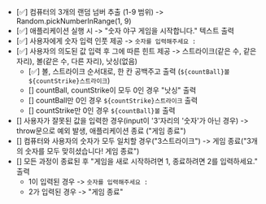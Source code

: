 - [✅] 컴퓨터의 3개의 랜덤 넘버 추출 (1-9 범위) -> Random.pickNumberInRange(1, 9)
- [✅] 애플리케이션 실행 시 -> "숫자 야구 게임을 시작합니다." 텍스트 출력
- [✅] 사용자에게 숫자 입력 인풋 제공 -> `숫자를 입력해주세요 : `
- [✅] 사용자의 의도된 값 입력 후 그에 따른 힌트 제공 -> 스트라이크(같은 수, 같은 자리), 볼(같은 수, 다른 자리), 낫싱(없음)
  - [✅] 볼, 스트라이크 순서대로, 한 칸 공백주고 출력 (`${countBall}볼 ${countStrike}스트라이크`)
  - [] countBall, countStrike이 모두 0인 경우 "낫싱" 출력
  - [] countBall만 0인 경우 `${countStrike}스트라이크` 출력
  - [] countStrike만 0인 경우 `${countBall}볼` 출력
- [] 사용자가 잘못된 값을 입력한 경우(input이 '3'자리의 '숫자'가 아닌 경우) -> throw문으로 예외 발생, 애플리케이션 종료 ("게임 종료")
- [] 컴퓨터와 사용자의 숫자가 모두 일치할 경우("3스트라이크") -> 게임 종료("3개의 숫자를 모두 맞히셨습니다! 게임 종료")
- [] 모든 과정이 종료된 후 "게임을 새로 시작하려면 1, 종료하려면 2를 입력하세요." 출력
  - 1이 입력된 경우 -> `숫자를 입력해주세요 : `
  - 2가 입력된 경우 -> "게임 종료"
